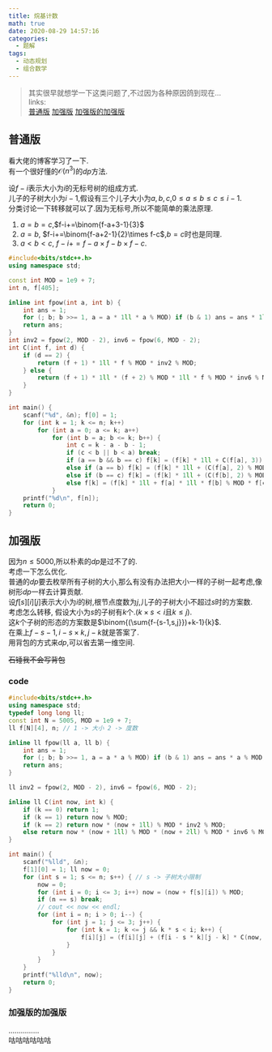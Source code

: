 ```yaml
---
title: 烷基计数
math: true
date: 2020-08-29 14:57:16
categories: 
  - 题解
tags: 
  - 动态规划
  - 组合数学
---
```



>其实很早就想学一下这类问题了,不过因为各种原因鸽到现在...  
links:  
 [普通版](https://loj.ac/problem/6185)  [加强版](https://loj.ac/problem/6269)  [加强版的加强版](https://loj.ac/problem/6538)  

## 普通版
看大佬的博客学习了一下.  
有一个很好懂的$\mathcal{O}(n^3)$的$dp$方法.  
<!--more-->
设$f-i$表示大小为$i$的无标号树的组成方式.  
儿子的子树大小为$i-1$,假设有三个儿子大小为$a,b,c$,$0\leq a\leq b\leq c\leq i-1$.  
分类讨论一下转移就可以了.因为无标号,所以不能简单的乘法原理.   
1. $a=b=c$,$f-i+=\binom{f-a+3-1}{3}$  
2. $a=b$, $f-i+=\binom{f-a+2-1}{2}\times f-c$,$b=c$时也是同理.  
3. $a < b < c$, $f-i+=f-a\times f-b \times f-c$.  

```cpp
#include<bits/stdc++.h>
using namespace std;

const int MOD = 1e9 + 7;
int n, f[405];

inline int fpow(int a, int b) {
    int ans = 1;
    for (; b; b >>= 1, a = a * 1ll * a % MOD) if (b & 1) ans = ans * 1ll * a % MOD;
    return ans;
}
int inv2 = fpow(2, MOD - 2), inv6 = fpow(6, MOD - 2);
int C(int f, int d) {
    if (d == 2) {
        return (f + 1) * 1ll * f % MOD * inv2 % MOD;
    } else {
        return (f + 1) * 1ll * (f + 2) % MOD * 1ll * f % MOD * inv6 % MOD;
    }
}

int main() {
    scanf("%d", &n); f[0] = 1;
    for (int k = 1; k <= n; k++)
        for (int a = 0; a <= k; a++)
            for (int b = a; b <= k; b++) {
                int c = k - a - b - 1;
                if (c < b || b < a) break;
                if (a == b && b == c) f[k] = (f[k] * 1ll + C(f[a], 3)) % MOD;
                else if (a == b) f[k] = (f[k] * 1ll + (C(f[a], 2) % MOD * 1ll * f[c] % MOD)) % MOD;
                else if (b == c) f[k] = (f[k] * 1ll + (C(f[b], 2) % MOD * 1ll * f[a] % MOD)) % MOD;
                else f[k] = (f[k] * 1ll + f[a] * 1ll * f[b] % MOD * f[c] % MOD) % MOD;
            }
    printf("%d\n", f[n]);
    return 0;
}
```

## 加强版
因为$n\leq 5000$,所以朴素的$dp$是过不了的.  
考虑一下怎么优化.  
普通的$dp$要去枚举所有子树的大小,那么有没有办法把大小一样的子树一起考虑,像树形$dp$一样去计算贡献.  
设$f[s][i][j]$表示大小为$i$的树,根节点度数为$j$,儿子的子树大小不超过$s$时的方案数.  
考虑怎么转移, 假设大小为$s$的子树有$k$个.($k\times s<i$且$k\leq j$).  
这$k$个子树的形态的方案数是$\binom{(\sum{f-{s-1,s,j}})+k-1}{k}$.  
在乘上$f-{s-1,i-s\times k,j-k}$就是答案了.  
用背包的方式来$dp$,可以省去第一维空间.  

~~石锤我不会写背包~~

### code
```cpp
#include<bits/stdc++.h>
using namespace std;
typedef long long ll;
const int N = 5005, MOD = 1e9 + 7;
ll f[N][4], n; // 1 -> 大小 2 -> 度数

inline ll fpow(ll a, ll b) {
    int ans = 1;
    for (; b; b >>= 1, a = a * a % MOD) if (b & 1) ans = ans * a % MOD;
    return ans;
}

ll inv2 = fpow(2, MOD - 2), inv6 = fpow(6, MOD - 2);

inline ll C(int now, int k) {
    if (k == 0) return 1;
    if (k == 1) return now % MOD;
    if (k == 2) return now * (now + 1ll) % MOD * inv2 % MOD;
    else return now * (now + 1ll) % MOD * (now + 2ll) % MOD * inv6 % MOD;
}

int main() {
    scanf("%lld", &n);
    f[1][0] = 1; ll now = 0;
    for (int s = 1; s <= n; s++) { // s -> 子树大小限制
        now = 0;
        for (int i = 0; i <= 3; i++) now = (now + f[s][i]) % MOD;
        if (n == s) break;
        // cout << now << endl;
        for (int i = n; i > 0; i--) {
            for (int j = 1; j <= 3; j++) {
                for (int k = 1; k <= j && k * s < i; k++) {
                    f[i][j] = (f[i][j] + (f[i - s * k][j - k] * C(now, k) % MOD)) % MOD;
                }
            }
        }
    }
    printf("%lld\n", now);
    return 0;
}
```

### 加强版的加强版
...............  
咕咕咕咕咕咕